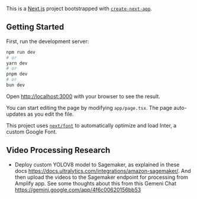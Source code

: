 This is a [Next.js](https://nextjs.org/) project bootstrapped with [`create-next-app`](https://github.com/vercel/next.js/tree/canary/packages/create-next-app).

## Getting Started

First, run the development server:

```bash
npm run dev
# or
yarn dev
# or
pnpm dev
# or
bun dev
```

Open [http://localhost:3000](http://localhost:3000) with your browser to see the result.

You can start editing the page by modifying `app/page.tsx`. The page auto-updates as you edit the file.

This project uses [`next/font`](https://nextjs.org/docs/basic-features/font-optimization) to automatically optimize and load Inter, a custom Google Font.

## Video Processing Research

- Deploy custom YOLOV8 model to Sagemaker, as explained in these docs https://docs.ultralytics.com/integrations/amazon-sagemaker/. And then upload the videos to the Sagemaker endpoint for processing from Amplify app. See some thoughts about this from this Gemeni Chat https://gemini.google.com/app/4f6c00620156bb53
